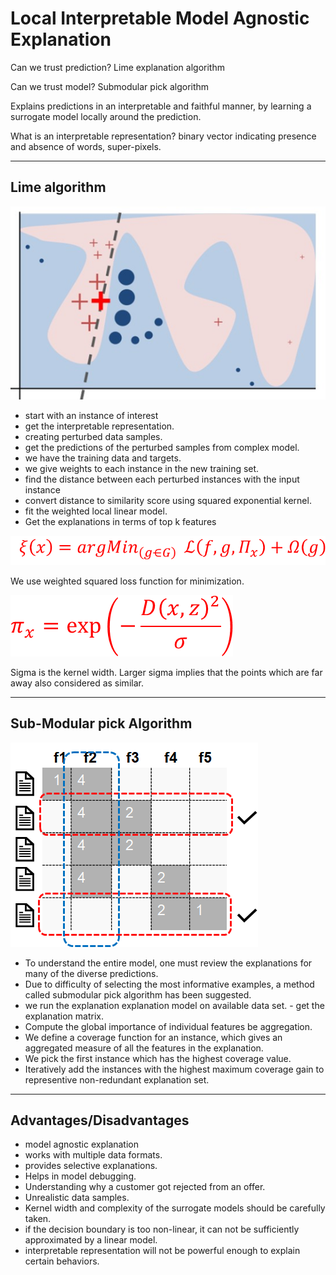 # Local Interpretable Model Agnostic Explanation

Can we trust prediction? Lime explanation algorithm 

Can we trust model? Submodular pick algorithm 

Explains predictions in an interpretable and faithful manner, by learning a surrogate model locally around the prediction. 

What is an interpretable representation? binary vector indicating presence and absence of words, super-pixels.

---

## Lime algorithm

![image](../images/lime_a.png)

- start with an instance of interest
- get the interpretable representation.
- creating perturbed data samples.
- get the predictions of the perturbed samples from complex model.
- we have the training data and targets.
- we give weights to each instance in the new training set.
- find the distance between each perturbed instances with the input instance
- convert distance to similarity score using squared exponential kernel.
- fit the weighted local linear model.
- Get the explanations in terms of top k features

![image](../images/lime_a1.png)


We use weighted squared loss function for minimization. 

![image](../images/lime_a2.png)


Sigma is the kernel width. Larger sigma implies that the points which are far away also considered as similar. 

---

## Sub-Modular pick Algorithm

![image](../images/lime_b.png)


- To understand the entire model, one must review the explanations for many of the diverse predictions.
- Due to difficulty of selecting the most informative examples, a method called submodular pick algorithm has been suggested.
- we run the explanation explanation model on available data set. - get the explanation matrix.
- Compute the global importance of individual features be aggregation.
- We define a coverage function for an instance, which gives an aggregated measure of all the features in the explanation.
- We pick the first instance which has the highest coverage value.
- Iteratively add the instances with the highest maximum coverage gain to representive non-redundant explanation set.

---

## Advantages/Disadvantages

- model agnostic explanation
- works with multiple data formats.
- provides selective explanations.
- Helps in model debugging.
- Understanding why a customer got rejected from an offer.
- Unrealistic data samples.
- Kernel width and complexity of the surrogate models should be carefully taken.
- if the decision boundary is too non-linear, it can not be sufficiently approximated by a linear model.
- interpretable representation will not be powerful enough to explain certain behaviors.